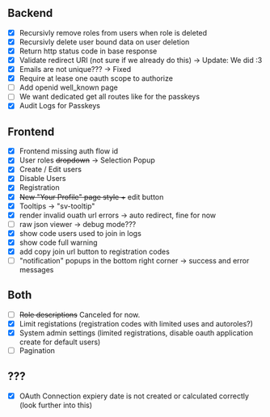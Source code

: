 ## Backend

- [x] Recursivly remove roles from users when role is deleted
- [x] Recursivly delete user bound data on user deletion
- [x] Return http status code in base response
- [x] Validate redirect URI (not sure if we already do this) -> Update: We did :3
- [x] Emails are not unique??? -> Fixed
- [x] Require at lease one oauth scope to authorize
- [ ] Add openid well_known page
- [ ] We want dedicated get all routes like for the passkeys
- [x] Audit Logs for Passkeys

## Frontend

- [x] Frontend missing auth flow id
- [x] User roles ~~dropdown~~ -> Selection Popup
- [x] Create / Edit users
- [x] Disable Users
- [x] Registration
- [x] ~~New "Your Profile" page style +~~ edit button
- [x] Tooltips -> "sv-tooltip"
- [x] render invalid ouath url errors -> auto redirect, fine for now
- [ ] raw json viewer -> debug mode???
- [x] show code users used to join in logs
- [x] show code full warning
- [x] add copy join url button to registration codes
- [ ] "notification" popups in the bottom right corner -> success and error messages

## Both

- [ ] ~~Role descriptions~~ Canceled for now.
- [x] Limit registations (registration codes with limited uses and autoroles?)
- [x] System admin settings (limited registrations, disable oauth application create for default users)
- [ ] Pagination

## ???

- [x] OAuth Connection expiery date is not created or calculated correctly (look further into this)
